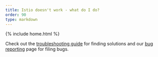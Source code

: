 ```yaml
---
title: Istio doesn't work - what do I do?
order: 90
type: markdown
---
```

{% include home.html %}

Check out the [troubleshooting guide]({{home}}/troubleshooting) for finding solutions and our
[bug reporting]({{home}}/bugs) page for filing bugs.
